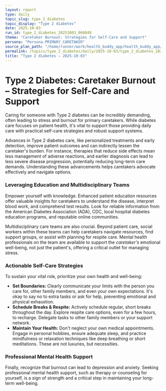 ```yaml
---
layout: report
type: daily
topic_slug: type_2_diabetes
topic_display: "Type 2 diabetes"
date: 2025-10-03
run_id: type_2_diabetes_20251003_060849
theme: "Caretaker Burnout: Strategies for Self-Care and Support"
persona: "Persona.PRIMARY_CARETAKER"
source_plan_path: "/home/runner/work/health_buddy_app/health_buddy_app/.results/type_2_diabetes/weekly_plan/2025-09-29/plan.json"
permalink: /topics/type_2_diabetes/daily/2025-10-03/type_2_diabetes_20251003_060849/
title: "Type 2 diabetes — 2025-10-03"
---
```


# Type 2 Diabetes: Caretaker Burnout – Strategies for Self-Care and Support

Caring for someone with Type 2 diabetes can be incredibly demanding, often leading to stress and burnout for primary caretakers. While diabetes care focuses on patient health, it's vital to support those providing daily care with practical self-care strategies and robust support systems.

Advances in Type 2 diabetes care, like personalized treatments and early detection, improve patient outcomes and can indirectly lessen the caretaker's burden. For instance, therapies that reduce side effects mean less management of adverse reactions, and earlier diagnosis can lead to less severe disease progression, potentially reducing long-term care demands. Understanding these advancements helps caretakers advocate effectively and navigate options.

### Leveraging Education and Multidisciplinary Teams

Empower yourself with knowledge. Enhanced patient education resources offer valuable insights for caretakers to understand the disease, interpret blood work, and comprehend test results. Look for reliable information from the American Diabetes Association (ADA), CDC, local hospital diabetes education programs, and reputable online communities.

Multidisciplinary care teams are also crucial. Beyond patient care, social workers within these teams can help caretakers navigate resources, find support groups, or assist with planning for respite care. Mental health professionals on the team are available to support the *caretaker's* emotional well-being, not just the patient's, offering a critical outlet for managing stress.

### Actionable Self-Care Strategies

To sustain your vital role, prioritize your own health and well-being:

*   **Set Boundaries:** Clearly communicate your limits with the person you care for, other family members, and even your own expectations. It's okay to say no to extra tasks or ask for help, preventing emotional and physical exhaustion.
*   **Schedule Breaks & Respite:** Actively schedule regular, short breaks throughout the day. Explore respite care options, even for a few hours, to recharge. Delegate tasks to other family members or your support network.
*   **Maintain Your Health:** Don't neglect your own medical appointments. Engage in personal hobbies, ensure adequate sleep, and practice mindfulness or relaxation techniques like deep breathing or short meditations. These are not luxuries, but necessities.

### Professional Mental Health Support

Finally, recognize that burnout can lead to depression and anxiety. Seeking professional mental health support, such as therapy or counseling for yourself, is a sign of strength and a critical step in maintaining your long-term well-being.
